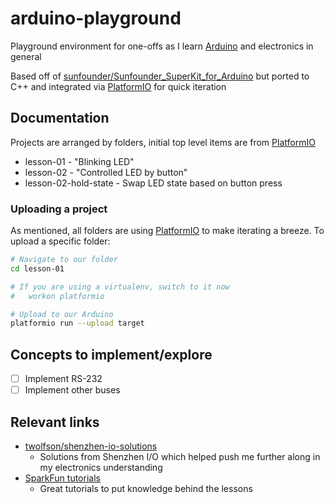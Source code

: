 # arduino-playground
Playground environment for one-offs as I learn [Arduino][] and electronics in general

Based off of [sunfounder/Sunfounder_SuperKit_for_Arduino][] but ported to C++ and integrated via [PlatformIO][] for quick iteration

[SunFounder]: https://github.com/sunfounder/Sunfounder_SuperKit_for_Arduino
[sunfounder/Sunfounder_SuperKit_for_Arduino]: https://github.com/sunfounder/Sunfounder_SuperKit_for_Arduino

[Arduino]: https://www.arduino.cc/
[PlatformIO]: http://platformio.org/

## Documentation
Projects are arranged by folders, initial top level items are from [PlatformIO][]

- lesson-01 - "Blinking LED"
- lesson-02 - "Controlled LED by button"
- lesson-02-hold-state - Swap LED state based on button press

### Uploading a project
As mentioned, all folders are using [PlatformIO][] to make iterating a breeze. To upload a specific folder:

```bash
# Navigate to our folder
cd lesson-01

# If you are using a virtualenv, switch to it now
#   workon platformio

# Upload to our Arduino
platformio run --upload target
```

## Concepts to implement/explore
- [ ] Implement RS-232
- [ ] Implement other buses

## Relevant links
- [twolfson/shenzhen-io-solutions](https://github.com/twolfson/shenzhen-io-solutions)
    - Solutions from Shenzhen I/O which helped push me further along in my electronics understanding
- [SparkFun tutorials](https://learn.sparkfun.com/tutorials/tags/concepts?page=all)
    - Great tutorials to put knowledge behind the lessons
